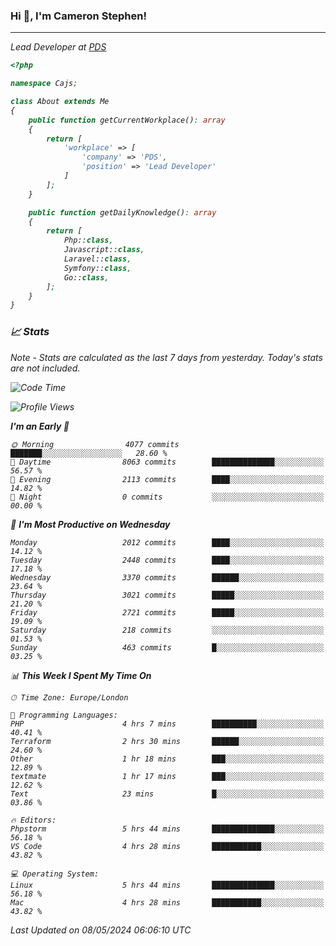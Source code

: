 ### Hi 👋, I'm Cameron Stephen!
<hr>
<p><em>Lead Developer at <a href="https://prindatasolutions.co.uk">PDS</a></p>


```php
<?php

namespace Cajs;

class About extends Me
{
    public function getCurrentWorkplace(): array
    {
        return [
            'workplace' => [
                'company' => 'PDS',
                'position' => 'Lead Developer'
            ]
        ];
    }

    public function getDailyKnowledge(): array
    {
        return [
            Php::class,
            Javascript::class,
            Laravel::class,
            Symfony::class,
            Go::class,
        ];
    }
}
```

### 📈 Stats
<p><em>Note - Stats are calculated as the last 7 days from yesterday. Today's stats are not included.</em></p>


<!--START_SECTION:waka-->
![Code Time](http://img.shields.io/badge/Code%20Time-3%2C803%20hrs%2045%20mins-blue)

![Profile Views](http://img.shields.io/badge/Profile%20Views-0-blue)

**I'm an Early 🐤** 

```text
🌞 Morning                4077 commits        ███████░░░░░░░░░░░░░░░░░░   28.60 % 
🌆 Daytime                8063 commits        ██████████████░░░░░░░░░░░   56.57 % 
🌃 Evening                2113 commits        ████░░░░░░░░░░░░░░░░░░░░░   14.82 % 
🌙 Night                  0 commits           ░░░░░░░░░░░░░░░░░░░░░░░░░   00.00 % 
```
📅 **I'm Most Productive on Wednesday** 

```text
Monday                   2012 commits        ████░░░░░░░░░░░░░░░░░░░░░   14.12 % 
Tuesday                  2448 commits        ████░░░░░░░░░░░░░░░░░░░░░   17.18 % 
Wednesday                3370 commits        ██████░░░░░░░░░░░░░░░░░░░   23.64 % 
Thursday                 3021 commits        █████░░░░░░░░░░░░░░░░░░░░   21.20 % 
Friday                   2721 commits        █████░░░░░░░░░░░░░░░░░░░░   19.09 % 
Saturday                 218 commits         ░░░░░░░░░░░░░░░░░░░░░░░░░   01.53 % 
Sunday                   463 commits         █░░░░░░░░░░░░░░░░░░░░░░░░   03.25 % 
```


📊 **This Week I Spent My Time On** 

```text
🕑︎ Time Zone: Europe/London

💬 Programming Languages: 
PHP                      4 hrs 7 mins        ██████████░░░░░░░░░░░░░░░   40.41 % 
Terraform                2 hrs 30 mins       ██████░░░░░░░░░░░░░░░░░░░   24.60 % 
Other                    1 hr 18 mins        ███░░░░░░░░░░░░░░░░░░░░░░   12.89 % 
textmate                 1 hr 17 mins        ███░░░░░░░░░░░░░░░░░░░░░░   12.62 % 
Text                     23 mins             █░░░░░░░░░░░░░░░░░░░░░░░░   03.86 % 

🔥 Editors: 
Phpstorm                 5 hrs 44 mins       ██████████████░░░░░░░░░░░   56.18 % 
VS Code                  4 hrs 28 mins       ███████████░░░░░░░░░░░░░░   43.82 % 

💻 Operating System: 
Linux                    5 hrs 44 mins       ██████████████░░░░░░░░░░░   56.18 % 
Mac                      4 hrs 28 mins       ███████████░░░░░░░░░░░░░░   43.82 % 
```


 Last Updated on 08/05/2024 06:06:10 UTC
<!--END_SECTION:waka-->
